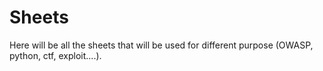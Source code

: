 # Sheets
Here will be all the sheets that will be used for different purpose (OWASP, python, ctf, exploit....).
